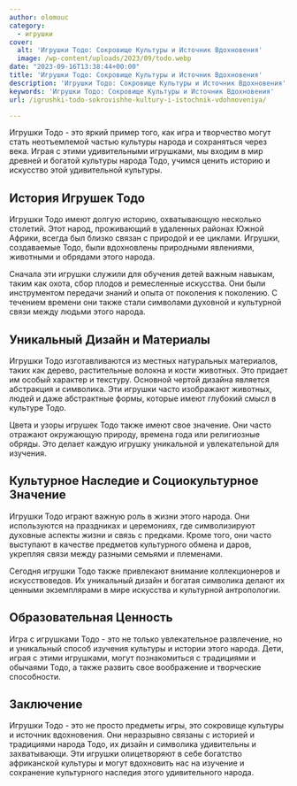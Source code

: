 ```yaml
---
author: olomouc
category:
  - игрушки
cover:
  alt: 'Игрушки Тодо: Сокровище Культуры и Источник Вдохновения'
  image: /wp-content/uploads/2023/09/todo.webp
date: "2023-09-16T13:38:44+00:00"
title: 'Игрушки Тодо: Сокровище Культуры и Источник Вдохновения'
description: 'Игрушки Тодо: Сокровище Культуры и Источник Вдохновения'
keywords: 'Игрушки Тодо: Сокровище Культуры и Источник Вдохновения'
url: /igrushki-todo-sokrovishhe-kultury-i-istochnik-vdohnoveniya/

---
```

Игрушки Тодо \- это яркий пример того, как игра и творчество могут стать неотъемлемой частью культуры народа и сохраняться через века. Играя с этими удивительными игрушками, мы входим в мир древней и богатой культуры народа Тодо, учимся ценить историю и искусство этой удивительной культуры.

## История Игрушек Тодо

Игрушки Тодо имеют долгую историю, охватывающую несколько столетий. Этот народ, проживающий в удаленных районах Южной Африки, всегда был близко связан с природой и ее циклами. Игрушки, создаваемые Тодо, были вдохновлены природными явлениями, животными и обрядами этого народа.

Сначала эти игрушки служили для обучения детей важным навыкам, таким как охота, сбор плодов и ремесленные искусства. Они были инструментом передачи знаний и опыта от поколения к поколению. С течением времени они также стали символами духовной и культурной связи между людьми этого народа.

## Уникальный Дизайн и Материалы

Игрушки Тодо изготавливаются из местных натуральных материалов, таких как дерево, растительные волокна и кости животных. Это придает им особый характер и текстуру. Основной чертой дизайна является абстракция и символика. Эти игрушки часто изображают животных, людей и даже абстрактные формы, которые имеют глубокий смысл в культуре Тодо.

Цвета и узоры игрушек Тодо также имеют свое значение. Они часто отражают окружающую природу, времена года или религиозные обряды. Это делает каждую игрушку уникальной и увлекательной для изучения.

## Культурное Наследие и Социокультурное Значение

Игрушки Тодо играют важную роль в жизни этого народа. Они используются на праздниках и церемониях, где символизируют духовные аспекты жизни и связь с предками. Кроме того, они часто выступают в качестве предметов культурного обмена и даров, укрепляя связи между разными семьями и племенами.

Сегодня игрушки Тодо также привлекают внимание коллекционеров и искусствоведов. Их уникальный дизайн и богатая символика делают их ценными экземплярами в мире искусства и культурной антропологии.

## Образовательная Ценность

Игра с игрушками Тодо \- это не только увлекательное развлечение, но и уникальный способ изучения культуры и истории этого народа. Дети, играя с этими игрушками, могут познакомиться с традициями и обычаями Тодо, а также развить свое воображение и творческие способности.

## Заключение

Игрушки Тодо \- это не просто предметы игры, это сокровище культуры и источник вдохновения. Они неразрывно связаны с историей и традициями народа Тодо, их дизайн и символика удивительны и захватывающи. Эти игрушки олицетворяют в себе богатство африканской культуры и могут вдохновить нас на изучение и сохранение культурного наследия этого удивительного народа.
